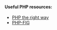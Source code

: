 #### Useful PHP resources:

- [PHP the right way](https://phptherightway.com/)
- [PHP-FIG](https://www.php-fig.org/)
